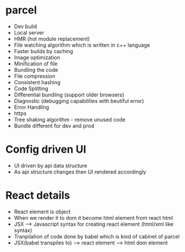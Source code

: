 # parcel
- Dev build
- Local server
- HMR (hot module replacement)
- File watching algorithm which is written in c++ language
- Faster builds by caching
- Image optimization
- Minification of file
- Bundling the code
- File compression
- Consistent hashing
- Code Splitting
- Differential bundling (support older browsers)
- Diagnostic (debugging capabilities with beutiful error)
- Error Handling
- https
- Tree shaking algorithm - remove unused code
- Bundle different for dev and prod

# Config driven UI
- UI driven by api data structure
- As api structure changes then UI rendered accordingly

# React details
- React element is object
- When we render it to dom it become html element from react html
- JSX --> Javascript syntax for creating react element (html/xml like syntax)
- Tranpilation of code done by babel which is kind of cabinet of parcel
- JSX(babel transpiles to) --> react element --> html dom element
